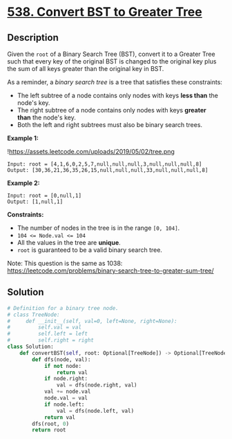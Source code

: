# [538. Convert BST to Greater Tree](https://leetcode.com/problems/convert-bst-to-greater-tree/description/)

## Description

Given the `root` of a Binary Search Tree (BST), convert it to a Greater Tree such that every key of the original BST is changed to the original key plus the sum of all keys greater than the original key in BST.

As a reminder, a *binary search tree* is a tree that satisfies these constraints:

- The left subtree of a node contains only nodes with keys **less than** the node's key.
- The right subtree of a node contains only nodes with keys **greater than** the node's key.
- Both the left and right subtrees must also be binary search trees.

**Example 1:**

!https://assets.leetcode.com/uploads/2019/05/02/tree.png

```
Input: root = [4,1,6,0,2,5,7,null,null,null,3,null,null,null,8]
Output: [30,36,21,36,35,26,15,null,null,null,33,null,null,null,8]

```

**Example 2:**

```
Input: root = [0,null,1]
Output: [1,null,1]

```

**Constraints:**

- The number of nodes in the tree is in the range `[0, 104]`.
- `104 <= Node.val <= 104`
- All the values in the tree are **unique**.
- `root` is guaranteed to be a valid binary search tree.

Note: This question is the same as 1038: https://leetcode.com/problems/binary-search-tree-to-greater-sum-tree/

## Solution

```python
# Definition for a binary tree node.
# class TreeNode:
#     def __init__(self, val=0, left=None, right=None):
#         self.val = val
#         self.left = left
#         self.right = right
class Solution:
    def convertBST(self, root: Optional[TreeNode]) -> Optional[TreeNode]:
        def dfs(node, val):
            if not node:
                return val
            if node.right:
                val = dfs(node.right, val)
            val += node.val
            node.val = val
            if node.left:
                val = dfs(node.left, val)
            return val
        dfs(root, 0)
        return root
```
